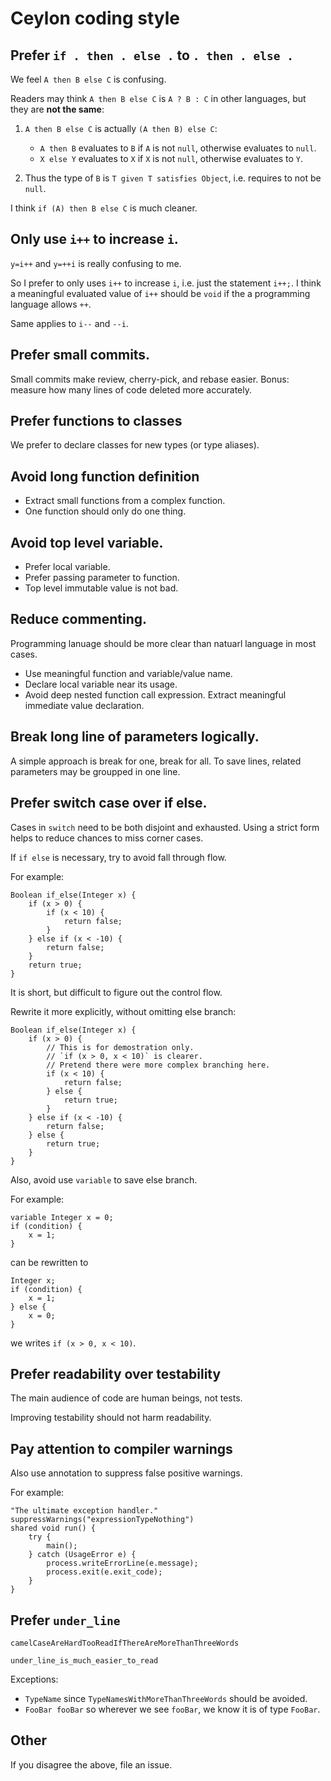 Ceylon coding style
===================

## Prefer `if . then . else .` to `. then . else .`

We feel `A then B else C` is confusing.

Readers may think `A then B else C` is `A ? B : C` in other languages, but they are **not the same**:

1. `A then B else C` is actually `(A then B) else C`:

	 * `A then B` evaluates to `B` if `A` is not `null`, otherwise evaluates to `null`.
	 * `X else Y` evaluates to `X` if `X` is not `null`, otherwise evaluates to `Y`.

2. Thus the type of `B` is `T given T satisfies Object`, i.e. requires to not be `null`.

I think `if (A) then B else C` is much cleaner.

## Only use `i++` to increase `i`.

`y=i++` and `y=++i` is really confusing to me.

So I prefer to only uses `i++` to increase `i`, i.e. just the statement `i++;`.
I think a meaningful evaluated value of `i++` should be `void`
if the a programming language allows `++`.

Same applies to `i--` and `--i`.

## Prefer small commits.

Small commits make review, cherry-pick, and rebase easier. Bonus: measure how many lines of code deleted more accurately. 

## Prefer functions to classes

We prefer to declare classes for new types (or type aliases).

## Avoid long function definition

- Extract small functions from a complex function.
- One function should only do one thing.

## Avoid top level variable.

- Prefer local variable.
- Prefer passing parameter to function.
- Top level immutable value is not bad.

## Reduce commenting.

Programming lanuage should be more clear than natuarl language in most cases.

- Use meaningful function and variable/value name.
- Declare local variable near its usage.
- Avoid deep nested function call expression. Extract meaningful immediate value declaration.


## Break long line of parameters logically.
  
A simple approach is break for one, break for all.
To save lines, related parameters may be groupped in one line.

## Prefer switch case over if else.

Cases in `switch` need to be both disjoint and exhausted.
Using a strict form helps to reduce chances to miss corner cases.

If `if else` is necessary, try to avoid fall through flow.

For example:

```ceylon
Boolean if_else(Integer x) {
    if (x > 0) {
        if (x < 10) {
            return false;
        }
    } else if (x < -10) {
        return false;
    }
    return true;
}
```

It is short, but difficult to figure out the control flow.

Rewrite it more explicitly, without omitting else branch:

```ceylon
Boolean if_else(Integer x) {
    if (x > 0) {
        // This is for demostration only.
        // `if (x > 0, x < 10)` is clearer.
        // Pretend there were more complex branching here.
        if (x < 10) {
            return false;
        } else {
            return true;
        }
    } else if (x < -10) {
        return false;
    } else {
        return true;
    }
}
```

Also, avoid use `variable` to save else branch.

For example:

```ceylon
variable Integer x = 0;
if (condition) {
    x = 1;
}
```

can be rewritten to

```ceylon
Integer x;
if (condition) {
    x = 1;
} else {
    x = 0;
}
```

we writes `if (x > 0, x < 10)`.

## Prefer readability over testability

The main audience of code are human beings, not tests.

Improving testability should not harm readability.


## Pay attention to compiler warnings

Also use annotation to suppress false positive warnings.

For example:

```ceylon
"The ultimate exception handler."
suppressWarnings("expressionTypeNothing")
shared void run() {
    try {
        main();
    } catch (UsageError e) {
        process.writeErrorLine(e.message);
        process.exit(e.exit_code);
    }
}
```

## Prefer `under_line`

`camelCaseAreHardTooReadIfThereAreMoreThanThreeWords`

`under_line_is_much_easier_to_read`

Exceptions:

- `TypeName` since `TypeNamesWithMoreThanThreeWords` should be avoided.
- `FooBar fooBar` so wherever we see `fooBar`, we know it is of type `FooBar`.

## Other

If you disagree the above, file an issue.

